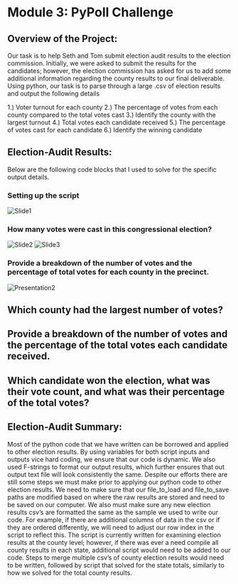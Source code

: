 # Module 3: PyPoll Challenge

## Overview of the Project:

Our task is to help Seth and Tom submit election audit results to the election commission. Initially, we were asked to submit the results for the candidates; however, the election commission has asked for us to add some additional information regarding the county results to our final deliverable. Using python, our task is to parse through a large .csv of election results and output the following details

1.)	Voter turnout for each county
2.)	The percentage of votes from each county compared to the total votes cast
3.)	Identify the county with the largest turnout
4.)	Total votes each candidate received
5.)	The percentage of votes cast for each candidate
6.)	Identify the winning candidate

## Election-Audit Results:
Below are the following code blocks that I used to solve for the specific output details.

### Setting up the script
![Slide1](https://user-images.githubusercontent.com/88041368/131259182-e6add327-3271-42b0-8d44-cb72f494b268.PNG)


### How many votes were cast in this congressional election?
![Slide2](https://user-images.githubusercontent.com/88041368/131259629-2952c058-7a9b-40aa-b80e-7c8ca3393428.PNG)
![Slide3](https://user-images.githubusercontent.com/88041368/131259633-7f8133a5-198f-4d46-9ab7-240449a4806c.PNG)


### Provide a breakdown of the number of votes and the percentage of total votes for each county in the precinct.
![Presentation2](https://user-images.githubusercontent.com/88041368/131259741-61a2922d-bca1-4467-80e7-ec49b06c77fd.png)

## Which county had the largest number of votes?


## Provide a breakdown of the number of votes and the percentage of the total votes each candidate received.


## Which candidate won the election, what was their vote count, and what was their percentage of the total votes?

## Election-Audit Summary:
Most of the python code that we have written can be borrowed and applied to other election results. By using variables for both script inputs and outputs vice hard coding, we ensure that our code is dynamic. We also used F-strings to format our output results, which further ensures that out output text file will look consistently the same. Despite our efforts there are still some steps we must make prior to applying our python code to other election results. We need to make sure that our file_to_load and file_to_save paths are modified based on where the raw results are stored and need to be saved on our computer. We also must make sure any new election results csv’s are formatted the same as the sample we used to write our code. For example, if there are additional columns of data in the csv or if they are ordered differently, we will need to adjust our row index in the script to reflect this. The script is currently written for examining election results at the county level; however, if there was ever a need compile all county results in each state, additional script would need to be added to our code. Steps to merge multiple csv’s of county election results would need to be written, followed by script that solved for the state totals, similarly to how we solved for the total county results.

